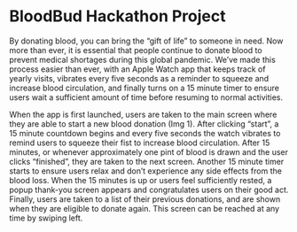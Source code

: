 # BloodBud Hackathon Project
By donating blood, you can bring the “gift of life” to someone in need. Now more than ever, it is essential that people continue to donate blood to prevent medical shortages during this global pandemic. We’ve made this process easier than ever, with an Apple Watch app that keeps track of yearly visits, vibrates every five seconds as a reminder to squeeze and increase blood circulation, and finally turns on a 15 minute timer to ensure users wait a sufficient amount of time before resuming to normal activities. 

When the app is first launched, users are taken to the main screen where they are able to start a new blood donation (Img 1). After clicking “start”, a 15 minute countdown begins and every five seconds the watch vibrates to remind users to squeeze their fist to increase blood circulation. After 15 minutes, or whenever approximately one pint of blood is drawn and the user clicks “finished”, they are taken to the next screen. Another 15 minute timer starts to ensure users relax and don’t experience any side effects from the blood loss. When the 15 minutes is up or users feel sufficiently rested, a popup thank-you screen appears and congratulates users on their good act. Finally, users are taken to a list of their previous donations, and are shown when they are eligible to donate again. This screen can be reached at any time by swiping left.
